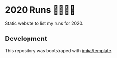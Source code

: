 # 2020 Runs 🏃🏾‍♂️💨

Static website to list my runs for 2020.

## Development

This repository was bootstraped with [imba/template][1]. 

[1]: https://github.com/imba/template
